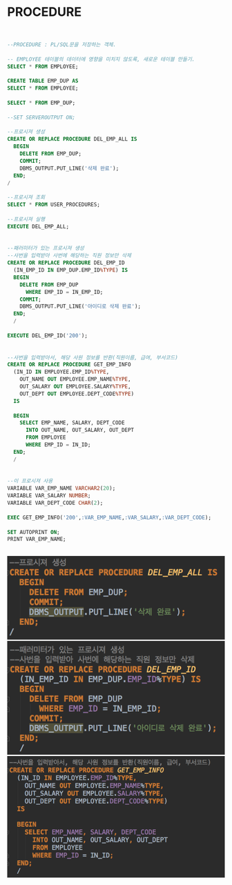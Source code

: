 

<h1>PROCEDURE</h1>

<br>

```sql
--PROCEDURE : PL/SQL문을 저장하는 객체.

-- EMPLOYEE 테이블의 데이터에 영향을 미치지 않도록, 새로운 테이블 만들기.
SELECT * FROM EMPLOYEE;

CREATE TABLE EMP_DUP AS
SELECT * FROM EMPLOYEE;

SELECT * FROM EMP_DUP;

--SET SERVEROUTPUT ON;

--프로시져 생성
CREATE OR REPLACE PROCEDURE DEL_EMP_ALL IS
  BEGIN
    DELETE FROM EMP_DUP;
    COMMIT;
    DBMS_OUTPUT.PUT_LINE('삭제 완료');
  END;
/

--프로시져 조회
SELECT * FROM USER_PROCEDURES;

--프로시져 실행
EXECUTE DEL_EMP_ALL;


--패러미터가 있는 프로시져 생성
--사번을 입력받아 사번에 해당하는 직원 정보만 삭제
CREATE OR REPLACE PROCEDURE DEL_EMP_ID
  (IN_EMP_ID IN EMP_DUP.EMP_ID%TYPE) IS
  BEGIN
    DELETE FROM EMP_DUP
      WHERE EMP_ID = IN_EMP_ID;
    COMMIT;
    DBMS_OUTPUT.PUT_LINE('아이디로 삭제 완료');
  END;
  /

EXECUTE DEL_EMP_ID('200');


--사번을 입력받아서, 해당 사원 정보를 반환(직원이름, 급여, 부서코드)
CREATE OR REPLACE PROCEDURE GET_EMP_INFO
  (IN_ID IN EMPLOYEE.EMP_ID%TYPE,
    OUT_NAME OUT EMPLOYEE.EMP_NAME%TYPE,
    OUT_SALARY OUT EMPLOYEE.SALARY%TYPE,
    OUT_DEPT OUT EMPLOYEE.DEPT_CODE%TYPE)
  IS

  BEGIN
    SELECT EMP_NAME, SALARY, DEPT_CODE
      INTO OUT_NAME, OUT_SALARY, OUT_DEPT
      FROM EMPLOYEE
      WHERE EMP_ID = IN_ID;
  END;
  /


--이 프로시져 사용
VARIABLE VAR_EMP_NAME VARCHAR2(20);
VARIABLE VAR_SALARY NUMBER;
VARIABLE VAR_DEPT_CODE CHAR(2);

EXEC GET_EMP_INFO('200',:VAR_EMP_NAME,:VAR_SALARY,:VAR_DEPT_CODE);

SET AUTOPRINT ON;
PRINT VAR_EMP_NAME;
```

<br>



<img src="https://github.com/ysjhmtb/khProjectJuly/blob/master/saved/myTask/studyNotes/Oracle/procedure/1.png?raw=true">



<br>

<img src="https://raw.githubusercontent.com/ysjhmtb/khProjectJuly/master/saved/myTask/studyNotes/Oracle/procedure/2.png">

<br>

<img src="https://raw.githubusercontent.com/ysjhmtb/khProjectJuly/master/saved/myTask/studyNotes/Oracle/procedure/3.png">



<br>









